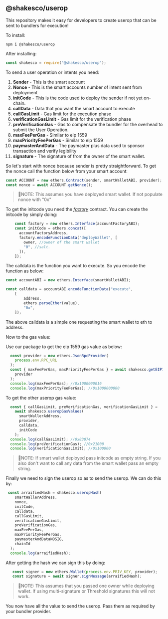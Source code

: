 ## @shakesco/userop

This repository makes it easy for developers to create userop that can be sent 
to bundlers for execution!

To install:
```shell
npm i @shakesco/userop
```

After installing:
```javascript
const shakesco = require("@shakesco/userop");
```

To send a user operation or intents you need:
1. __Sender__ - This is the smart account
2. __Nonce__ - This is the smart accounts number of intent sent from deployment
3. __initCode__ - This is the code used to deploy the sender if not yet on-chain.
4. __callData__ - Data that you want the smart account to execute
5. __callGasLimit__ - Gas limit for the execution phase
6. __verificationGasLimit__ - Gas limit for the verification phase
7. __preVerificationGas__ - Gas to compensate the bundler for the overhead to submit the User Operation.
8. __maxFeePerGas__ - Similar to eip 1559
9. __maxPriorityFeePerGas__ - Similar to eip 1559
10. __paymasterAndData__ - The paymaster plus data used to sponsor transaction and verify legibility
11. __signature__ - The signature of from the owner of the smart wallet.

So let's start with nonce because sender is pretty straightforward.
To get the nonce call the function below from your smart account:

```javascript
const ACCOUNT = new ethers.Contract(sender, smartWalletABI, provider);
const nonce = await ACCOUNT.getNonce();
```

>📓NOTE: This assumes you have deployed smart wallet. If not populate nonce with "0x"

To get the initcode you need the [_factory_](https://github.com/eth-infinitism/account-abstraction/blob/develop/contracts/samples/SimpleAccountFactory.sol "Factory") contract. You can create the initcode by simply doing:

```javascript
    const factory = new ethers.Interface(accountFactoryABI);
    const initCode = ethers.concat([
      accountFactoryAddress,
      factory.encodeFunctionData("deployWallet", [
        owner, //owner of the smart wallet
        "0", //salt.
      ]),
    ]);
```

The calldata is the function you want to execute. So you encode the function as below:

```javascript
const accountABI = new ethers.Interface(smartWalletABI);

const calldata = accountABI.encodeFunctionData("execute", 
    [
        address,
        ethers.parseEther(value),
        "0x",
    ]);
```

The above calldata is a simple one requesting the smart wallet to eth to address.

Now to the gas value:

Use our package to get the eip 1559 gas value as below:

```javascript
  const provider = new ethers.JsonRpcProvider(
    process.env.RPC_URL
  );
  const { maxFeePerGas, maxPriorityFeePerGas } = await shakesco.getEIP1559(
    provider
  );
  console.log(maxFeePerGas); //0x1000000016
  console.log(maxPriorityFeePerGas); //0x1000000000
```

To get the other userop gas value:

```javascript
  const { callGasLimit, preVerificationGas, verificationGasLimit } =
    await shakesco.useropGasValues(
      smartWallerAddress,
      provider,
      calldata,
      initCode
    );
  console.log(callGasLimit); //0x83074
  console.log(preVerificationGas); //0x21000
  console.log(verificationGasLimit); //0x100000
```
>📓NOTE: If smart wallet deployed pass initcode as empty string. If you also don't want to call any data from the smart wallet pass an empty string.

Finally we need to sign the userop so as to send the userop. We can do this by:

```javascript
 const arraifiedHash = shakesco.useropHash(
    smartWallerAddress,
    nonce,
    initCode,
    calldata,
    callGasLimit,
    verificationGasLimit,
    preVerificationGas,
    maxFeePerGas,
    maxPriorityFeePerGas,
    paymasterAndDataNOSIG,
    chainId
  );
  console.log(arraifiedHash);
```
After getting the hash we can sign this by doing:

```javascript	
   const signer = new ethers.Wallet(process.env.PRIV_KEY, provider);
   const signature = await signer.signMessage(arraifiedHash);
```
>📓NOTE: This assumes that you passed one owner while deploying wallet. If using multi-signature or Threshold signatures this will not work.

You now have all the value to send the userop. Pass them as required by your bundler provider.




